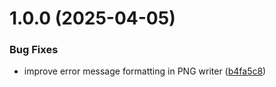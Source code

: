 # 1.0.0 (2025-04-05)


### Bug Fixes

* improve error message formatting in PNG writer ([b4fa5c8](https://github.com/OpScaleHub/prometheusSnapshot/commit/b4fa5c8535b7f254ca5c18b6bff909ba00ba2ea1))
